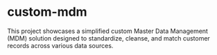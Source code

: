 # custom-mdm
This project showcases a simplified custom Master Data Management (MDM) solution designed to standardize, cleanse, and match customer records across various data sources.

